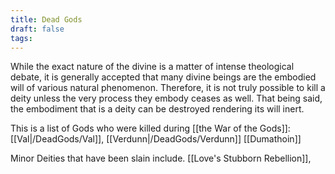 ```yaml
---
title: Dead Gods
draft: false
tags:
---
```

While the exact nature of the divine is a matter of intense theological debate, it is generally accepted that many divine beings are the embodied will of various natural phenomenon. Therefore, it is not truly possible to kill a deity unless the very process they embody ceases as well. That being said, the embodiment that is a deity can be destroyed rendering its will inert. 
 
This is a list of Gods who were killed during [[the War of the Gods]]:
	[[Val|/DeadGods/Val]],
	[[Verdunn|/DeadGods/Verdunn]]
	[[Dumathoin]]

Minor Deities that have been slain include.
	[[Love's Stubborn Rebellion]],